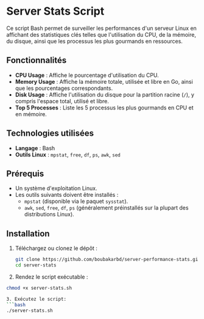 # Server Stats Script

Ce script Bash permet de surveiller les performances d'un serveur Linux en affichant des statistiques clés telles que l'utilisation du CPU, de la mémoire, du disque, ainsi que les processus les plus gourmands en ressources.

## Fonctionnalités

- **CPU Usage** : Affiche le pourcentage d'utilisation du CPU.
- **Memory Usage** : Affiche la mémoire totale, utilisée et libre en Go, ainsi que les pourcentages correspondants.
- **Disk Usage** : Affiche l'utilisation du disque pour la partition racine (`/`), y compris l'espace total, utilisé et libre.
- **Top 5 Processes** : Liste les 5 processus les plus gourmands en CPU et en mémoire.

## Technologies utilisées

- **Langage** : Bash
- **Outils Linux** : `mpstat`, `free`, `df`, `ps`, `awk`, `sed`

## Prérequis

- Un système d'exploitation Linux.
- Les outils suivants doivent être installés :
  - `mpstat` (disponible via le paquet `sysstat`).
  - `awk`, `sed`, `free`, `df`, `ps` (généralement préinstallés sur la plupart des distributions Linux).

## Installation

1. Téléchargez ou clonez le dépôt :
   ```bash
   git clone https://github.com/boubakarbd/server-performance-stats.git
   cd server-stats

2. Rendez le script exécutable :
```bash
chmod +x server-stats.sh

3. Exécutez le script:
```bash
./server-stats.sh